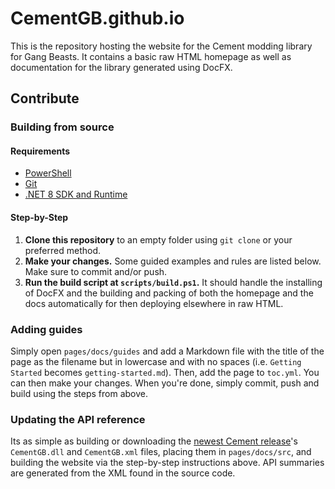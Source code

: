 # CementGB.github.io

This is the repository hosting the website for the Cement modding library for Gang Beasts. It contains a basic raw HTML homepage as well as documentation for the library generated using DocFX.

## Contribute

### Building from source

#### Requirements

- [PowerShell](https://learn.microsoft.com/en-us/powershell/scripting/install/installing-powershell-on-windows?view=powershell-7.5#install-powershell-using-winget-recommended) 
- [Git](https://git-scm.com/)
- [.NET 8 SDK and Runtime](https://dotnet.microsoft.com/en-us/download/dotnet/8.0)

#### Step-by-Step

1. **Clone this repository** to an empty folder using `git clone` or your preferred method.
2. **Make your changes.** Some guided examples and rules are listed below. Make sure to commit and/or push.
3. **Run the build script at `scripts/build.ps1`.** It should handle the installing of DocFX and the building and packing of both the homepage and the docs automatically for then deploying elsewhere in raw HTML.

### Adding guides
Simply open `pages/docs/guides` and add a Markdown file with the title of the page as the filename but in lowercase and with no spaces (i.e. `Getting Started` becomes `getting-started.md`). Then, add the page to `toc.yml`. You can then make your changes. When you're done, simply commit, push and build using the steps from above.

### Updating the API reference
Its as simple as building or downloading the [newest Cement release](https://github.com/CementGB-4-0/CementSource/releases/latest)'s `CementGB.dll` and `CementGB.xml` files, placing them in `pages/docs/src`, and building the website via the step-by-step instructions above. API summaries are generated from the XML found in the source code.